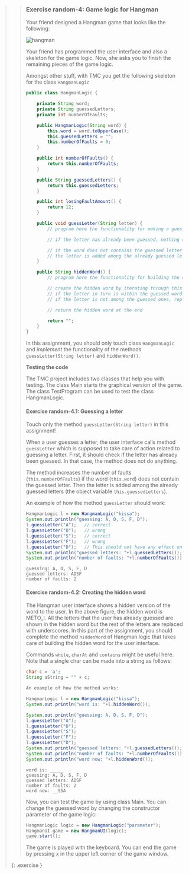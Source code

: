 >> ### Exercise random-4: Game logic for Hangman
>>
>> Your friend designed a Hangman game that looks like the following:
>>
>> ![hangman]({{site.baseurl}}/images/4_hangman.png)
>>
>> Your friend has programmed the user interface and also a skeleton for the game logic. Now, she asks you to finish the remaining pieces of the game logic.
>>
>> Amongst other stuff, with TMC you get the following skeleton for the class `HangmanLogic`
>>
>>```java
>> public class HangmanLogic {
>>
>>     private String word;
>>     private String guessedLetters;
>>     private int numberOfFaults;
>>
>>     public HangmanLogic(String word) {
>>         this.word = word.toUpperCase();
>>         this.guessedLetters = "";
>>         this.numberOfFaults = 0;
>>     }
>>
>>     public int numberOfFaults() {
>>         return this.numberOfFaults;
>>     }
>>
>>     public String guessedLetters() {
>>         return this.guessedLetters;
>>     }
>>
>>     public int losingFaultAmount() {
>>         return 12;
>>     }
>>
>>     public void guessLetter(String letter) {
>>         // program here the functionality for making a guess
>>
>>         // if the letter has already been guessed, nothing happens
>>
>>         // it the word does not contains the guessed letter, the number of faults increases
>>         // the letter is added among the already guessed letters
>>     }
>>
>>     public String hiddenWord() {
>>         // program here the functionality for building the hidden word
>>
>>         // create the hidden word by iterating through this.word letter by letter
>>         // if the letter in turn is within the guessed words, put it in the hidden word
>>         // if the letter is not among the guessed ones, replace it with _ in the hidden word
>>
>>         // return the hidden word at the end
>>
>>         return "";
>>     }
>> }
>>```
>>
>> In this assignment, you should only touch class `HangmanLogic` and *implement* the functionality of the methods `guessLetter(String letter)` and `hiddenWord()`.
>>
>> **Testing the code**
>>
>> The TMC project includes two classes that help you with testing. The class Main starts the graphical version of the game. The class TestProgram can be used to test the class HangmanLogic.
>>
>> #### Exercise random-4.1: Guessing a letter
>>
>> Touch only the method `guessLetter(String letter)` in this assignment!
>>
>> When a user guesses a letter, the user interface calls method `guessLetter` which is supposed to take care of action related to guessing a letter. First, it should check if the letter has already been guessed. In that case, the method does not do anything.
>>
>> The method increases the number of faults (`this.numberOfFaults`) if the word (`this.word`) does not contain the guessed letter. Then the letter is added among the already guessed letters (the object variable `this.guessedLetters`).
>>
>> An example of how the method `guessLetter` should work:
>>
>>```java
>> HangmanLogic l = new HangmanLogic("kissa");
>> System.out.println("guessing: A, D, S, F, D");
>> l.guessLetter("A");   // correct
>> l.guessLetter("D");   // wrong
>> l.guessLetter("S");   // correct
>> l.guessLetter("F");   // wrong
>> l.guessLetter("D");   // This should not have any effect on the number of faults since D was already guessed
>> System.out.println("guessed letters: "+l.guessedLetters());
>> System.out.println("number of faults: "+l.numberOfFaults());
>>```
>>
>>```output
>> guessing: A, D, S, F, D
>> guessed letters: ADSF
>> number of faults: 2
>>```
>>
>> #### Exercise random-4.2: Creating the hidden word
>>
>> The Hangman user interface shows a hidden version of the word to the user. In the above figure, the hidden word is METO_I. All the letters that the user has already guessed are shown in the hidden word but the rest of the letters are replaced with underscores. In this part of the assignment, you should complete the method `hiddenWord` of Hangman logic that takes care of building the hidden word for the user interface.
>>
>> Commands `while`, `charAt` and `contains` might be useful here. Note that a single char can be made into a string as follows:
>>
>>```java
>> char c = 'a';
>> String aString = "" + c;
>>
>> An example of how the method works:
>>
>> HangmanLogic l = new HangmanLogic("kissa");
>> System.out.println("word is: "+l.hiddenWord());
>>
>> System.out.println("guessing: A, D, S, F, D");
>> l.guessLetter("A");
>> l.guessLetter("D");
>> l.guessLetter("S");
>> l.guessLetter("F");
>> l.guessLetter("D");
>> System.out.println("guessed letters: "+l.guessedLetters());
>> System.out.println("number of faults: "+l.numberOfFaults());
>> System.out.println("word now: "+l.hiddenWord());
>>```
>>
>>```output
>> word is: _____
>> guessing: A, D, S, F, D
>> guessed letters: ADSF
>> number of faults: 2
>> word now: __SSA
>>```
>>
>> Now, you can test the game by using class Main. You can change the guessed word by changing the constructor parameter of the game logic:
>>
>>```java
>> HangmanLogic logic = new HangmanLogic("parameter");
>> HangmanUI game = new HangmanUI(logic);
>> game.start();
>>```
>>
>> The game is played with the keyboard. You can end the game by pressing x in the upper left corner of the game window.
>>
>{: .exercise }